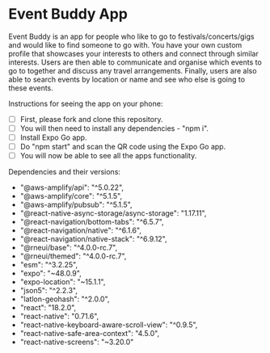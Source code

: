 # Event Buddy App

Event Buddy is an app for people who like to go to festivals/concerts/gigs and would like to find someone to go with.
You have your own custom profile that showcases your interests to others and connect through similar interests. 
Users are then able to communicate and organise which events to go to together and discuss any travel arrangements.
Finally, users are also able to search events by location or name and see who else is going to these events. 

Instructions for seeing the app on your phone:
- [ ] First, please fork and clone this repository. 
- [ ] You will then need to install any dependencies - "npm i".
- [ ] Install Expo Go app.
- [ ] Do "npm start" and scan the QR code using the Expo Go app.
- [ ] You will now be able to see all the apps functionality. 
  
Dependencies and their versions:
* "@aws-amplify/api": "^5.0.22",
* "@aws-amplify/core": "^5.1.5",
* "@aws-amplify/pubsub": "^5.1.5",
* "@react-native-async-storage/async-storage": "1.17.11",
* "@react-navigation/bottom-tabs": "^6.5.7",
* "@react-navigation/native": "^6.1.6",
* "@react-navigation/native-stack": "^6.9.12",
* "@rneui/base": "^4.0.0-rc.7",
* "@rneui/themed": "^4.0.0-rc.7",
* "esm": "^3.2.25",
* "expo": "~48.0.9",
* "expo-location": "~15.1.1",
* "json5": "^2.2.3",
* "latlon-geohash": "^2.0.0",
* "react": "18.2.0",
* "react-native": "0.71.6",
* "react-native-keyboard-aware-scroll-view": "^0.9.5",
* "react-native-safe-area-context": "4.5.0",
* "react-native-screens": "~3.20.0"


